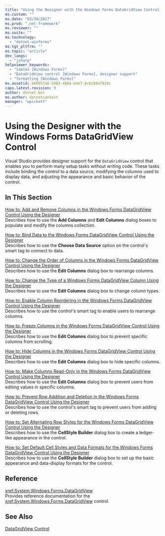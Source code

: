 ```yaml
---
title: "Using the Designer with the Windows Forms DataGridView Control | Microsoft Docs"
ms.custom: ""
ms.date: "03/30/2017"
ms.prod: ".net-framework"
ms.reviewer: ""
ms.suite: ""
ms.technology: 
  - "dotnet-winforms"
ms.tgt_pltfrm: ""
ms.topic: "article"
dev_langs: 
  - "jsharp"
helpviewer_keywords: 
  - "tables [Windows Forms]"
  - "DataGridView control [Windows Forms], designer support"
  - "formatting [Windows Forms]"
ms.assetid: b66057a6-5983-4864-b4e7-8cbc88a7010c
caps.latest.revision: 9
author: dotnet-bot
ms.author: dotnetcontent
manager: "wpickett"
---
```

# Using the Designer with the Windows Forms DataGridView Control
Visual Studio provides designer support for the `DataGridView` control that enables you to perform many setup tasks without writing code. These tasks include binding the control to a data source, modifying the columns used to display data, and adjusting the appearance and basic behavior of the control.  
  
## In This Section  
 [How to: Add and Remove Columns in the Windows Forms DataGridView Control Using the Designer](../../../../docs/framework/winforms/controls/add-and-remove-columns-in-the-datagrid-using-the-designer.md)  
 Describes how to use the **Add Columns** and **Edit Columns** dialog boxes to populate and modify the columns collection.  
  
 [How to: Bind Data to the Windows Forms DataGridView Control Using the Designer](../../../../docs/framework/winforms/controls/bind-data-to-the-datagrid-using-the-designer.md)  
 Describes how to use the **Choose Data Source** option on the control's smart tag to connect to data.  
  
 [How to: Change the Order of Columns in the Windows Forms DataGridView Control Using the Designer](../../../../docs/framework/winforms/controls/change-the-order-of-columns-in-the-datagrid-using-the-designer.md)  
 Describes how to use the **Edit Columns** dialog box to rearrange columns.  
  
 [How to: Change the Type of a Windows Forms DataGridView Column Using the Designer](../../../../docs/framework/winforms/controls/change-the-type-of-a-wf-datagridview-column-using-the-designer.md)  
 Describes how to use the **Edit Columns** dialog box to change column types.  
  
 [How to: Enable Column Reordering in the Windows Forms DataGridView Control Using the Designer](../../../../docs/framework/winforms/controls/enable-column-reordering-in-the-datagrid-using-the-designer.md)  
 Describes how to use the control's smart tag to enable users to rearrange columns.  
  
 [How to: Freeze Columns in the Windows Forms DataGridView Control Using the Designer](../../../../docs/framework/winforms/controls/freeze-columns-in-the-datagrid-using-the-designer.md)  
 Describes how to use the **Edit Columns** dialog box to prevent specific columns from scrolling.  
  
 [How to: Hide Columns in the Windows Forms DataGridView Control Using the Designer](../../../../docs/framework/winforms/controls/hide-columns-in-the-datagrid-using-the-designer.md)  
 Describes how to use the **Edit Columns** dialog box to hide specific columns.  
  
 [How to: Make Columns Read-Only in the Windows Forms DataGridView Control Using the Designer](../../../../docs/framework/winforms/controls/make-columns-read-only-in-the-datagrid-using-the-designer.md)  
 Describes how to use the **Edit Columns** dialog box to prevent users from editing values in specific columns.  
  
 [How to: Prevent Row Addition and Deletion in the Windows Forms DataGridView Control Using the Designer](../../../../docs/framework/winforms/controls/prevent-row-addition-and-deletion-in-the-datagrid-using-the-designer.md)  
 Describes how to use the control's smart tag to prevent users from adding or deleting rows.  
  
 [How to: Set Alternating Row Styles for the Windows Forms DataGridView Control Using the Designer](../../../../docs/framework/winforms/controls/set-alternating-row-styles-for-the-datagrid-using-the-designer.md)  
 Describes how to use the **CellStyle Builder** dialog box to create a ledger-like appearance in the control.  
  
 [How to: Set Default Cell Styles and Data Formats for the Windows Forms DataGridView Control Using the Designer](../../../../docs/framework/winforms/controls/default-cell-styles-datagridview.md)  
 Describes how to use the **CellStyle Builder** dialog box to set up the basic appearance and data-display formats for the control.  
  
## Reference  
 <xref:System.Windows.Forms.DataGridView>  
 Provides reference documentation for the <xref:System.Windows.Forms.DataGridView> control.  
  
## See Also  
 [DataGridView Control](../../../../docs/framework/winforms/controls/datagridview-control-windows-forms.md)